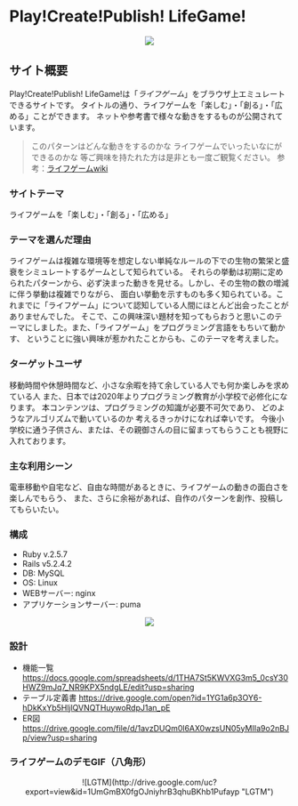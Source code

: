# Play!Create!Publish! LifeGame!
<div align="center">
  <a href="https://playcreatepublishlifegame.work">
  <img src="https://user-images.githubusercontent.com/59040709/79304960-6b610e00-7f2d-11ea-8f56-5015885a8557.jpg">
  </a>
</div>


## サイト概要
Play!Create!Publish! LifeGame!は「<em>ライフゲーム</em>」をブラウザ上エミュレートできるサイトです。
タイトルの通り、ライフゲームを「楽しむ」・「創る」・「広める」ことができます。
ネットや参考書で様々な動きをするものが公開されています。
>このパターンはどんな動きをするのかな
>ライフゲームでいったいなにができるのかな
等ご興味を持たれた方は是非とも一度ご観覧ください。
参考：[ライフゲームwiki](https://ja.wikipedia.org/wiki/%E3%83%A9%E3%82%A4%E3%83%95%E3%82%B2%E3%83%BC%E3%83%A0)  


### サイトテーマ
ライフゲームを「楽しむ」・「創る」・「広める」  


### テーマを選んだ理由
ライフゲームは複雑な環境等を想定しない単純なルールの下での生物の繁栄と盛衰をシミュレートするゲームとして知られている。
それらの挙動は初期に定められたパターンから、必ず決まった動きを見せる。しかし、その生物の数の増減に伴う挙動は複雑でりながら、
面白い挙動を示すものも多く知られている。これまでに「ライフゲーム」について認知している人間にほとんど出会ったことがありませんでした。
そこで、この興味深い題材を知ってもらおうと思いこのテーマにしました。また、「ライフゲーム」をプログラミング言語をもちいて動かす、
ということに強い興味が惹かれたことからも、このテーマを考えました。  


### ターゲットユーザ
移動時間や休憩時間など、小さな余暇を持て余している人でも何か楽しみを求めている人
また、日本では2020年よりプログラミング教育が小学校で必修化になります。
本コンテンツは、プログラミングの知識が必要不可欠であり、
どのようなアルゴリズムで動いているのか
考えるきっかけになれば幸いです。
今後小学校に通う子供さん、または、その親御さんの目に留まってもらうことも視野に入れております。  


### 主な利用シーン
電車移動や自宅など、自由な時間があるときに、ライフゲームの動きの面白さを楽しんでもらう、
また、さらに余裕があれば、自作のパターンを創作、投稿してもらいたい。  

### 構成
- Ruby v.2.5.7
- Rails v5.2.4.2
- DB: MySQL
- OS: Linux
- WEBサーバー: nginx
- アプリケーションサーバー: puma
<div align="center">
<img src="https://user-images.githubusercontent.com/59040709/79305427-589b0900-7f2e-11ea-8cdb-6e632cd8485d.png">
</div>


### 設計
- 機能一覧
https://docs.google.com/spreadsheets/d/1THA7St5KWVXG3m5_0csY30HWZ9mJq7_NR9KPX5ndgLE/edit?usp=sharing
- テーブル定義書
https://drive.google.com/open?id=1YG1a6p3OY6-hDkKxYb5HljlQVNQTHuywoRdpJ1an_pE
- ER図
https://drive.google.com/file/d/1avzDUQm0l6AX0wzsUN05yMIIa9o2nBJp/view?usp=sharing

### ライフゲームのデモGIF（八角形）
<div align="center">
  ![LGTM](http://drive.google.com/uc?export=view&id=1UmGmBX0fgOJniyhrB3qhuBKhb1Pufayp "LGTM")
</div>
